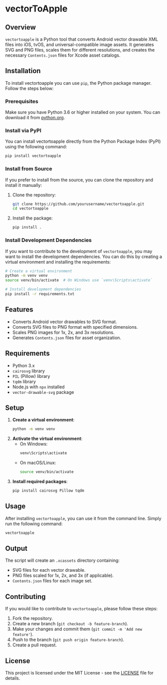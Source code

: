 # vectorToApple

## Overview
`vectortoapple` is a Python tool that converts Android vector drawable XML files into iOS, tvOS, and universal-compatible image assets. It generates SVG and PNG files, scales them for different resolutions, and creates the necessary `Contents.json` files for Xcode asset catalogs.

## Installation

To install vectortoapple you can use `pip`, the Python package manager. Follow the steps below:

### Prerequisites

Make sure you have Python 3.6 or higher installed on your system. You can download it from [python.org](https://www.python.org/downloads/).

### Install via PyPI

You can install vectortoapple directly from the Python Package Index (PyPI) using the following command:

```bash
pip install vectortoapple
```

### Install from Source

If you prefer to install from the source, you can clone the repository and install it manually:

1. Clone the repository:
   ```bash
   git clone https://github.com/yourusername/vectortoapple.git
   cd vectortoapple
   ```

2. Install the package:
   ```bash
   pip install .
   ```

### Install Development Dependencies

If you want to contribute to the development of `vectortoapple`, you may want to install the development dependencies. You can do this by creating a virtual environment and installing the requirements:

```bash
# Create a virtual environment
python -m venv venv
source venv/bin/activate  # On Windows use `venv\Scripts\activate`

# Install development dependencies
pip install -r requirements.txt
```

## Features
- Converts Android vector drawables to SVG format.
- Converts SVG files to PNG format with specified dimensions.
- Scales PNG images for 1x, 2x, and 3x resolutions.
- Generates `Contents.json` files for asset organization.

## Requirements
- Python 3.x
- `cairosvg` library
- `PIL` (Pillow) library
- `tqdm` library
- Node.js with `npx` installed
- `vector-drawable-svg` package

## Setup
1. **Create a virtual environment**:
   ```bash
   python -m venv venv
   ```
2. **Activate the virtual environment**:
   - On Windows:
     ```bash
     venv\Scripts\activate
     ```
   - On macOS/Linux:
     ```bash
     source venv/bin/activate
     ```
3. **Install required packages**:
   ```bash
   pip install cairosvg Pillow tqdm
   ```

## Usage

After installing `vectortoapple`, you can use it from the command line. Simply run the following command:

```bash
vectortoapple
```

## Output
The script will create an `.xcassets` directory containing:
- SVG files for each vector drawable.
- PNG files scaled for 1x, 2x, and 3x (if applicable).
- `Contents.json` files for each image set.

## Contributing

If you would like to contribute to `vectortoapple`, please follow these steps:

1. Fork the repository.
2. Create a new branch (`git checkout -b feature-branch`).
3. Make your changes and commit them (`git commit -m 'Add new feature'`).
4. Push to the branch (`git push origin feature-branch`).
5. Create a pull request.

## License

This project is licensed under the MIT License - see the [LICENSE](LICENSE) file for details.